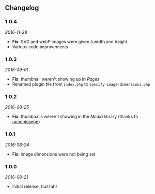 ## Changelog
### 1.0.4
*2016-11-28*
* **Fix**: SVG and webP images were given `0` width and height
* Various code improvements

### 1.0.3
*2016-09-01*
* **Fix**: thumbnail weren't showing up in *Pages*
* Renamed plugin file from `index.php` to `specify-image-dimensions.php`

### 1.0.2
*2016-08-25*
* **Fix**: thumbnails weren't showing in the *Media* library (thanks to [ramonjosegn](https://wordpress.org/support/topic/bug-in-last-udpate))

### 1.0.1
*2016-08-24* 
* **Fix**: image dimensions were not being set

### 1.0.0
*2016-08-21* 
* Initial release, huzzah!